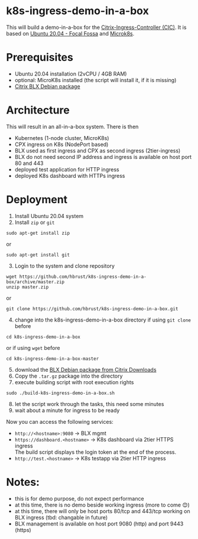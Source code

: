 # k8s-ingress-demo-in-a-box
This will build a demo-in-a-box for the [Citrix-Ingress-Controller (CIC)](https://github.com/citrix/citrix-k8s-ingress-controller). It is based on [Ubuntu 20.04 - Focal Fossa](https://releases.ubuntu.com/20.04/) and [Microk8s](https://microk8s.io/).

# Prerequisites
- Ubuntu 20.04 installation (2vCPU / 4GB RAM)
- optional: MicroK8s installed (the script will install it, if it is missing)
- [Citrix BLX Debian package](https://www.citrix.com/downloads/citrix-adc/)

# Architecture
This will result in an all-in-a-box system. There is then
- Kubernetes (1-node cluster, MicroK8s)
- CPX ingress on K8s (NodePort based)
- BLX used as first ingress and CPX as second ingress (2tier-ingress)
- BLX do not need second IP address and ingress is available on host port 80 and 443 
- deployed test application for HTTP ingress
- deployed K8s dashboard with HTTPs ingress

# Deployment
1. Install Ubuntu 20.04 system
2. Install `zip` or `git`
```shell
sudo apt-get install zip
```
or
```shell
sudo apt-get install git
```
3. Login to the system and clone repository
```shell
wget https://github.com/hbrust/k8s-ingress-demo-in-a-box/archive/master.zip
unzip master.zip
```
or
```shell
git clone https://github.com/hbrust/k8s-ingress-demo-in-a-box.git
```
4. change into the k8s-ingress-demo-in-a-box directory
if using `git clone` before
```shell
cd k8s-ingress-demo-in-a-box
```
or if using `wget` before
```shell
cd k8s-ingress-demo-in-a-box-master 
```
5. download the [BLX Debian package from Citrix Downloads](https://www.citrix.com/downloads/citrix-adc/)
6. Copy the `.tar.gz` package into the directory
7. execute building script with root execution rights
```shell
sudo ./build-k8s-ingress-demo-in-a-box.sh
```
8. let the script work through the tasks, this need some minutes
9. wait about a minute for ingress to be ready

Now you can access the following services:
- `http://<hostname>:9080` -> BLX mgmt
- `https://dashboard.<hostname>` -> K8s dashboard via 2tier HTTPS ingress<br/>
   The build script displays the login token at the end of the process.
- `http://test.<hostname>` -> K8s testapp via 2tier HTTP ingress 

# Notes:
- this is for demo purpose, do not expect performance
- at this time, there is no demo beside working ingress (more to come 😊)
- at this time, there will only be host ports 80/tcp and 443/tcp working on BLX ingress (tbd: changable in future)
- BLX management is available on host port 9080 (http) and port 9443 (https)
